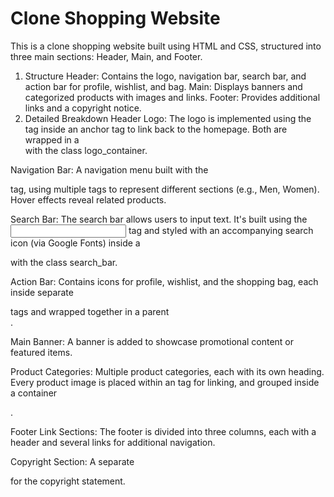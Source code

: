 # Clone Shopping Website
This is a clone shopping website built using HTML and CSS, structured into three main sections: Header, Main, and Footer.

1. Structure
Header: Contains the logo, navigation bar, search bar, and action bar for profile, wishlist, and bag.
Main: Displays banners and categorized products with images and links.
Footer: Provides additional links and a copyright notice.
2. Detailed Breakdown
Header
Logo:
The logo is implemented using the <img> tag inside an anchor <a> tag to link back to the homepage. Both are wrapped in a <div> with the class logo_container.

Navigation Bar:
A navigation menu built with the <nav> tag, using multiple <a> tags to represent different sections (e.g., Men, Women). Hover effects reveal related products.

Search Bar:
The search bar allows users to input text. It's built using the <input> tag and styled with an accompanying search icon (via Google Fonts) inside a <div> with the class search_bar.

Action Bar:
Contains icons for profile, wishlist, and the shopping bag, each inside separate <div> tags and wrapped together in a parent <div>.

Main
Banner:
A banner is added to showcase promotional content or featured items.

Product Categories:
Multiple product categories, each with its own heading. Every product image is placed within an <a> tag for linking, and grouped inside a container <div>.

Footer
Link Sections:
The footer is divided into three columns, each with a header and several links for additional navigation.

Copyright Section:
A separate <div> for the copyright statement.
